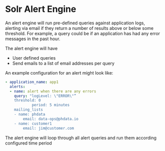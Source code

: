 # Solr Alert Engine
An alert engine will run pre-defined queries against application logs, alerting via email if they
return a number of results above or below some threshold. For example, a query could be if an
application has had any error messages in the past hour.

The alert engine will have
- User defined queries
- Send emails to a list of email addresses per query

An example configuration for an alert might look like:

```yaml
- application_name: app1
  alerts:
  - name: alert when there are any errors
    query: "logLevel: \"ERROR\"”
    threshold: 0
            period: 5 minutes
    mailing_lists
    - name: phdata
        email: data-ops@phdata.io
    - name: customer1
        email: jim@customer.com
```

The alert engine will loop through all alert queries and run them according configured time
period
